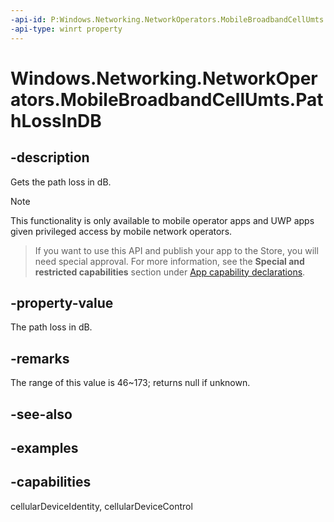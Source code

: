 ```yaml
---
-api-id: P:Windows.Networking.NetworkOperators.MobileBroadbandCellUmts.PathLossInDB
-api-type: winrt property
---
```


<!-- Property syntax.
public IReference<double> PathLossInDB { get; }
-->

# Windows.Networking.NetworkOperators.MobileBroadbandCellUmts.PathLossInDB

## -description
Gets the path loss in dB. 

> [!NOTE]
> This functionality is only available to mobile operator apps and UWP apps given privileged access by mobile network operators.

> If you want to use this API and publish your app to the Store, you will need special approval. For more information, see the **Special and restricted capabilities** section under [App capability declarations](https://docs.microsoft.com/windows/uwp/packaging/app-capability-declarations). 

## -property-value
The path loss in dB. 

## -remarks
The range of this value is 46~173; returns null if unknown.
## -see-also

## -examples


## -capabilities
cellularDeviceIdentity, cellularDeviceControl
